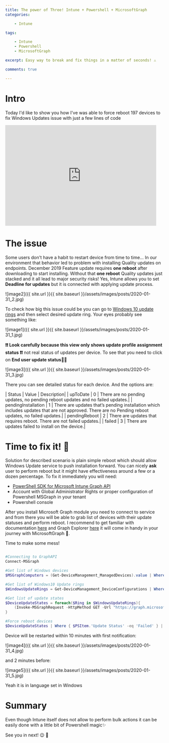 ```yaml
---
title: The power of Three! Intune + Powershell + MicrosoftGraph
categories:

    - Intune

tags:

    - Intune
    - Powershell
    - MicrosoftGraph

excerpt: Easy way to break and fix things in a matter of seconds! ⚠️

comments: true

---
```


# Intro

Today I'd like to show you how I've was able to force reboot 197 devices to fix Windows Updates issue with just a few lines of code<br>
<iframe src="https://giphy.com/embed/xT0xeJpnrWC4XWblEk" width="480" height="320" frameBorder="0" class="giphy-embed" allowFullScreen></iframe><p><a href="https://giphy.com/gifs/whoa-hd-tim-and-eric-xT0xeJpnrWC4XWblEk"></a></p>

# The issue

Some users don't have a habit to restart device from time to time... In our environment that behavior led to problem with installing Quality updates on endpoints. December 2019 Feature update requires **one reboot** after downloading to start installing. Without that **one reboot** Quality updates just stacked and it all lead to major security risks! Yes, Intune allows you to set **Deadline for updates** but it is connected with applying update process.

![image2]({{ site.url }}{{ site.baseurl }}/assets/images/posts/2020-01-31_2.jpg)

To check how big this issue could be you can go to [Windows 10 update rings](https://devicemanagement.microsoft.com/#blade/Microsoft_Intune_DeviceSettings/DevicesMenu/windows10UpdateRings) and then select desired update ring. Your eyes probably see something like:

![image1]({{ site.url }}{{ site.baseurl }}/assets/images/posts/2020-01-31_1.jpg)

**❗❗ Look carefully because this view only shows update profile assignment status ❗❗** not real status of updates per device. To see that you need to click on **End user update status**🕵🏼

![image3]({{ site.url }}{{ site.baseurl }}/assets/images/posts/2020-01-31_3.jpg)

There you can see detailed status for each device. And the options are:<br>

| Status              | Value | Description|
| upToDate            | 0     | There are no pending updates, no pending reboot updates and no failed updates.|
| pendingInstallation | 1     | There are updates that’s pending installation which includes updates that are not approved. There are no Pending reboot updates, no failed updates.|
| pendingReboot       | 2     | There are updates that requires reboot. There are not failed updates.|
| failed              | 3     | There are updates failed to install on the device.|

# Time to fix it! 🔱

Solution for described scenario is plain simple reboot which should allow Windows Update service to push installation forward. You can nicely **ask** user to perform reboot but it might have effectiveness around a few or a dozen percentage. To fix it immediately you will need:

* [PowerShell SDK for Microsoft Intune Graph API](https://www.powershellgallery.com/packages/Microsoft.Graph.Intune/6.1907.1.0)
* Account with Global Administrator Rights or proper configuration of Powershell MSGraph in your tenant
* Powershell console

After you install Microsoft Graph module you need to connect to service and from there you will be able to grab list of devices with their update statuses and perform reboot. I recommend to get familiar with documentation [here](https://docs.microsoft.com/en-us/graph/api/resources/intune-devices-manageddevice?view=graph-rest-beta) and Graph Explorer [here](https://developer.microsoft.com/en-us/graph/graph-explorer) it will come in handy in your journey with MicrosoftGraph 🌌.

Time to make some mess!

``` powershell

#Connecting to GraphAPI
Connect-MSGraph

#Get list of Windows devices
$MSGraphComputers = (Get-DeviceManagement_ManagedDevices).value | Where { $PSItem.operatingSystem -eq 'Windows'}

#Get list of Windows10 Update rings
$WindowsUpdateRings = Get-DeviceManagement_DeviceConfigurations | Where { $PSItem.'@odata.type' -like '*windowsupdate*' }  | ogv -PassThru

#Get list of update states
$DeviceUpdateStates = foreach($Ring in $WindowsUpdateRings){
    (Invoke-MSGraphRequest -HttpMethod GET -Url "https://graph.microsoft.com/beta/deviceManagement/deviceConfigurations/$($Ring.id)/microsoft.graph.windowsUpdateForBusinessConfiguration/deviceUpdateStates").Value
}

#Force reboot devices
$DeviceUpdateStates | Where { $PSItem.'Update Status' -eq 'Failed' } | Invoke-DeviceManagement_ManagedDevices_RebootNow

```

Device will be restarted within 10 minutes with first notification:

![image4]({{ site.url }}{{ site.baseurl }}/assets/images/posts/2020-01-31_4.jpg)

and 2 minutes before:

![image5]({{ site.url }}{{ site.baseurl }}/assets/images/posts/2020-01-31_5.jpg)

Yeah it is in language set in Windows

# Summary

Even though Intune itself does not allow to perform bulk actions it can be easily done with a little bit of Powershell magic✨

See you in next! 😉 🧠

